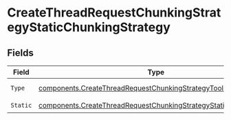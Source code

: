 # CreateThreadRequestChunkingStrategyStaticChunkingStrategy


## Fields

| Field                                                                                                                                              | Type                                                                                                                                               | Required                                                                                                                                           | Description                                                                                                                                        |
| -------------------------------------------------------------------------------------------------------------------------------------------------- | -------------------------------------------------------------------------------------------------------------------------------------------------- | -------------------------------------------------------------------------------------------------------------------------------------------------- | -------------------------------------------------------------------------------------------------------------------------------------------------- |
| `Type`                                                                                                                                             | [components.CreateThreadRequestChunkingStrategyToolResourcesType](../../models/components/createthreadrequestchunkingstrategytoolresourcestype.md) | :heavy_check_mark:                                                                                                                                 | Always `static`.                                                                                                                                   |
| `Static`                                                                                                                                           | [components.CreateThreadRequestChunkingStrategyStatic](../../models/components/createthreadrequestchunkingstrategystatic.md)                       | :heavy_check_mark:                                                                                                                                 | N/A                                                                                                                                                |